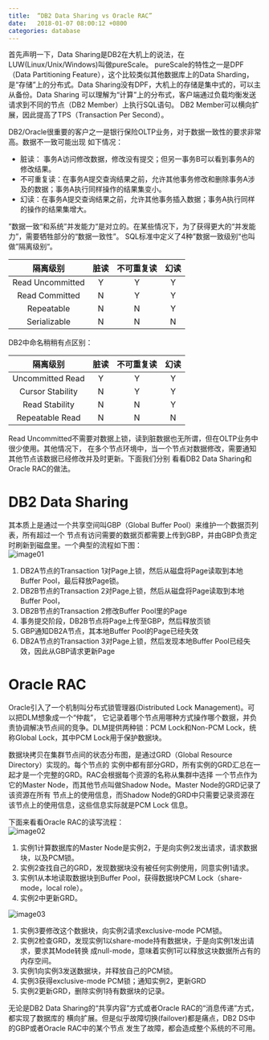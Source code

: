 ```yaml
---
title:  “DB2 Data Sharing vs Oracle RAC”
date:   2018-01-07 08:00:12 +0800
categories: database
---
```


首先声明一下，Data Sharing是DB2在大机上的说法，在LUW(Linux/Unix/Windows)叫做pureScale。
pureScale的特性之一是DPF（Data Partitioning Feature），这个比较类似其他数据库上的Data Sharding，
是“存储”上的分布式。Data Sharing没有DPF，大机上的存储是集中式的，可以主从备份。Data Sharing
可以理解为“计算”上的分布式，客户端通过负载均衡发送请求到不同的节点（DB2 Member）上执行SQL语句。
DB2 Member可以横向扩展，因此提高了TPS（Transaction Per Second）。


DB2/Oracle很重要的客户之一是银行保险OLTP业务，对于数据一致性的要求非常高。数据不一致可能出现
如下情况：
* 脏读： 事务A访问修改数据，修改没有提交；但另一事务B可以看到事务A的修改结果。
* 不可重复读：在事务A提交查询结果之前，允许其他事务修改和删除事务A涉及的数据；事务A执行同样操作的结果集变小。
* 幻读：在事务A提交查询结果之前，允许其他事务插入数据；事务A执行同样的操作的结果集增大。

”数据一致“和系统”并发能力“是对立的。在某些情况下，为了获得更大的“并发能力”，需要牺牲部分的“数据一致性”。
SQL标准中定义了4种”数据一致级别“也叫做”隔离级别“。

隔离级别 | 脏读 | 不可重复读 | 幻读
:-:|:-:|:-:|:-:
Read Uncommitted | Y | Y | Y
Read Committed | N | Y | Y
Repeatable | N | N | Y
Serializable | N | N | N

DB2中命名稍稍有点区别：

隔离级别 | 脏读 | 不可重复读 | 幻读
:-:|:-:|:-:|:-:
Uncommitted Read | Y | Y | Y
Cursor Stability | N | Y | Y
Read Stability | N | N | Y
Repeatable Read | N | N | N

Read Uncommitted不需要对数据上锁，读到脏数据也无所谓，但在OLTP业务中很少使用。其他情况下，
在多个节点环境中，当一个节点对数据修改，需要通知其他节点该数据已经修改并及时更新。下面我们分别
看看DB2 Data Sharing和Oracle RAC的做法。

# DB2 Data Sharing

其本质上是通过一个共享空间叫GBP（Global Buffer Pool）来维护一个数据页列表，所有超过一个
节点有访问需要的数据页都需要上传到GBP，并由GBP负责定时刷新到磁盘里。一个典型的流程如下图：  
![image01]({{site.baseurl}}/image/db2-datasharing.png)

1. DB2A节点的Transaction 1对Page上锁，然后从磁盘将Page读取到本地Buffer Pool，最后释放Page锁。
2. DB2B节点的Transaction 2对Page上锁，然后从磁盘将Page读取到本地Buffer Pool，
3. DB2B节点的Transaction 2修改Buffer Pool里的Page
4. 事务提交阶段，DB2B节点将Page上传至GBP，然后释放页锁
5. GBP通知DB2A节点，其本地Buffer Pool的Page已经失效
6. DB2A节点的Transaction 3对Page上锁，然后发现本地Buffer Pool已经失效，因此从GBP请求更新Page

# Oracle RAC

Oracle引入了一个机制叫分布式锁管理器(Distributed Lock Management)。可以把DLM想象成一个“仲裁”，
它记录着哪个节点用哪种方式操作哪个数据，并负责协调解决节点间的竞争。DLM提供两种锁：PCM Lock和Non-PCM
Lock，统称Global Lock，其中PCM Lock用于保护数据块。

数据块拷贝在集群节点间的状态分布图，是通过GRD（Global Resource Directory）实现的。每个节点的
实例中都有部分GRD，所有实例的GRD汇总在一起才是一个完整的GRD。RAC会根据每个资源的名称从集群中选择
一个节点作为它的Master Node，而其他节点叫做Shadow Node。Master Node的GRD记录了该资源在所有
节点上的使用信息，而Shadow Node的GRD中只需要记录资源在该节点上的使用信息，这些信息实际就是PCM Lock
信息。

下面来看看Oracle RAC的读写流程：  
![image02]({{site.baseurl}}/image/oracle-read.png)

1. 实例1计算数据库的Master Node是实例2，于是向实例2发出请求，请求数据块，以及PCM锁。
2. 实例2查找自己的GRD，发现数据块没有被任何实例使用，同意实例1请求。
3. 实例1从本地读取数据块到Buffer Pool，获得数据块PCM Lock（share-mode，local role）。
4. 实例2中更新GRD。

![image03]({{site.baseurl}}/image/oracle-write.png)

1. 实例3要修改这个数据块，向实例2请求exclusive-mode PCM锁。
2. 实例2检查GRD，发现实例1以share-mode持有数据块，于是向实例1发出请求，要求其Mode转换
成null-mode，意味着实例1可以释放这块数据所占有的内存空间。
3. 实例1向实例3发送数据块，并释放自己的PCM锁。
4. 实例3获得exclusive-mode PCM锁；通知实例2，更新GRD
5. 实例2更新GRD，删除实例1持有数据块的记录。

无论是DB2 Data Sharing的“共享内容”方式或者Oracle RAC的“消息传递”方式，都实现了数据库的
横向扩展。但是似乎故障切换(failover)都是痛点，DB2 DS中的GBP或者Oracle RAC中的某个节点
发生了故障，都会造成整个系统的不可用。
